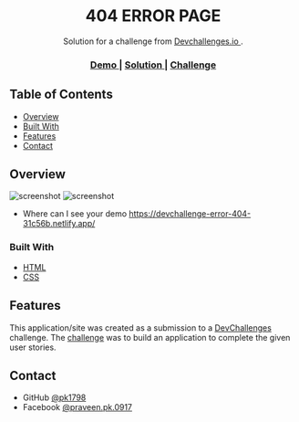 
<!-- Please update value in the {}  -->

<h1 align="center">404 ERROR PAGE</h1>

<div align="center">
   Solution for a challenge from  <a href="http://devchallenges.io" target="_blank">Devchallenges.io </a>.
</div>

<div align="center">
  <h3>
    <a href="https://devchallenge-error-404-31c56b.netlify.app/">
      Demo
    </a>
    <span> | </span>
    <a href="https://{www.github.com/pk1798/devChallenge-404-Not-Found}">
      Solution
    </a>
    <span> | </span>
    <a href="https://{www.devchallenges.io/challenges/wBunSb7FPrIepJZAg0sY}">
      Challenge
    </a>
  </h3>
</div>

<!-- TABLE OF CONTENTS -->

## Table of Contents

- [Overview](#overview)
 - [Built With](#built-with)
- [Features](#features)
- [Contact](#contact)

<!-- OVERVIEW -->

## Overview

![screenshot](https://github.com/pk1798/devChallenge-404-Not-Found/blob/main/Screenshot/PC.PNG)
![screenshot](https://github.com/pk1798/devChallenge-404-Not-Found/blob/main/Screenshot/mobile.PNG)


- Where can I see your demo
https://devchallenge-error-404-31c56b.netlify.app/



### Built With

<!-- This section should list any major frameworks that you built your project using. Here are a few examples.-->

- [HTML](https://html.com/)
- [CSS](https://css-tricks.com/)

## Features

<!-- List the features of your application or follow the template. Don't share the figma file here :) -->

This application/site was created as a submission to a [DevChallenges](https://devchallenges.io/challenges) challenge. The [challenge](https://devchallenges.io/challenges/wBunSb7FPrIepJZAg0sY) was to build an application to complete the given user stories.


## Contact
- GitHub [@pk1798](https://{www.github.com/pk1798})
- Facebook [@praveen.pk.0917](https://{www.facebook.com/praveen.pk.0917/})
